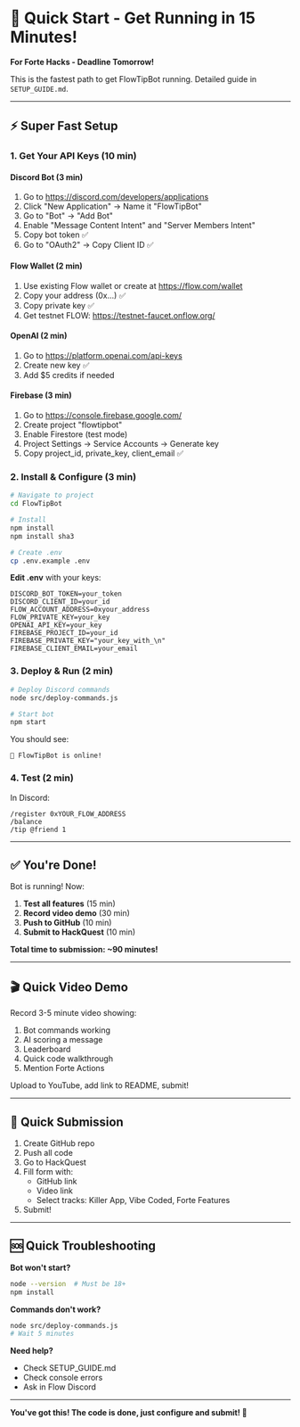 # 🚀 Quick Start - Get Running in 15 Minutes!

**For Forte Hacks - Deadline Tomorrow!**

This is the fastest path to get FlowTipBot running. Detailed guide in `SETUP_GUIDE.md`.

---

## ⚡ Super Fast Setup

### 1. Get Your API Keys (10 min)

#### Discord Bot (3 min)
1. Go to https://discord.com/developers/applications
2. Click "New Application" → Name it "FlowTipBot"
3. Go to "Bot" → "Add Bot"
4. Enable "Message Content Intent" and "Server Members Intent"
5. Copy bot token ✅
6. Go to "OAuth2" → Copy Client ID ✅

#### Flow Wallet (2 min)
1. Use existing Flow wallet or create at https://flow.com/wallet
2. Copy your address (0x...) ✅
3. Copy private key ✅
4. Get testnet FLOW: https://testnet-faucet.onflow.org/

#### OpenAI (2 min)
1. Go to https://platform.openai.com/api-keys
2. Create new key ✅
3. Add $5 credits if needed

#### Firebase (3 min)
1. Go to https://console.firebase.google.com/
2. Create project "flowtipbot"
3. Enable Firestore (test mode)
4. Project Settings → Service Accounts → Generate key
5. Copy project_id, private_key, client_email ✅

### 2. Install & Configure (3 min)

```bash
# Navigate to project
cd FlowTipBot

# Install
npm install
npm install sha3

# Create .env
cp .env.example .env
```

**Edit .env** with your keys:
```env
DISCORD_BOT_TOKEN=your_token
DISCORD_CLIENT_ID=your_id
FLOW_ACCOUNT_ADDRESS=0xyour_address
FLOW_PRIVATE_KEY=your_key
OPENAI_API_KEY=your_key
FIREBASE_PROJECT_ID=your_id
FIREBASE_PRIVATE_KEY="your_key_with_\n"
FIREBASE_CLIENT_EMAIL=your_email
```

### 3. Deploy & Run (2 min)

```bash
# Deploy Discord commands
node src/deploy-commands.js

# Start bot
npm start
```

You should see:
```
🤖 FlowTipBot is online!
```

### 4. Test (2 min)

In Discord:
```
/register 0xYOUR_FLOW_ADDRESS
/balance
/tip @friend 1
```

---

## ✅ You're Done!

Bot is running! Now:

1. **Test all features** (15 min)
2. **Record video demo** (30 min)
3. **Push to GitHub** (10 min)
4. **Submit to HackQuest** (10 min)

**Total time to submission: ~90 minutes!**

---

## 🎬 Quick Video Demo

Record 3-5 minute video showing:
1. Bot commands working
2. AI scoring a message
3. Leaderboard
4. Quick code walkthrough
5. Mention Forte Actions

Upload to YouTube, add link to README, submit!

---

## 📝 Quick Submission

1. Create GitHub repo
2. Push all code
3. Go to HackQuest
4. Fill form with:
   - GitHub link
   - Video link
   - Select tracks: Killer App, Vibe Coded, Forte Features
5. Submit!

---

## 🆘 Quick Troubleshooting

**Bot won't start?**
```bash
node --version  # Must be 18+
npm install
```

**Commands don't work?**
```bash
node src/deploy-commands.js
# Wait 5 minutes
```

**Need help?**
- Check SETUP_GUIDE.md
- Check console errors
- Ask in Flow Discord

---

**You've got this! The code is done, just configure and submit! 🚀**
